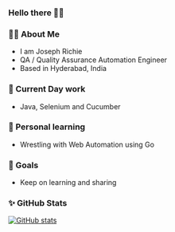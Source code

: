 ### Hello there 👋🙏

### 🙋‍♂️ About Me

* I am Joseph Richie
* QA / Quality Assurance Automation Engineer
* Based in Hyderabad, India


### 💼 Current Day work 
* Java, Selenium and Cucumber


### 🌱 Personal learning 
* Wrestling with Web Automation using Go


### 🎯 Goals
* Keep on learning and sharing


### ✨ GitHub Stats
[![GitHub stats](https://github-readme-stats.vercel.app/api/top-langs/?username=JosefRichie13&hide=HTML,Gherkin&theme=dracula&layout=donut&langs_count=10)](https://github-readme-stats.vercel.app/api/top-langs/?username=JosefRichie13&hide=HTML,Gherkin&theme=dracula&layout=donut&langs_count=10)

<!--
**JosefRichie13/JosefRichie13** is a ✨ _special_ ✨ repository because its `README.md` (this file) appears on your GitHub profile.

Here are some ideas to get you started:

- 🔭 I’m currently working on ...
- 🌱 I’m currently learning ...
- 👯 I’m looking to collaborate on ...
- 🤔 I’m looking for help with ...
- 💬 Ask me about ...
- 📫 How to reach me: ...
- 😄 Pronouns: ...
- ⚡ Fun fact: ...
-->

